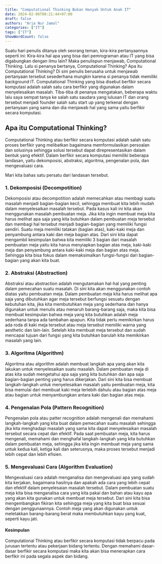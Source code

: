 ```yaml
---
title: "Computational Thinking Bukan Hanyak Untuk Anak IT"
date: 2024-02-06T08:21:44+07:00
draft: false
authors: "Aria Nur Jamal"
categories: ["IT"]
tags: ["IT"]
ShowWordCount: false
---
```


Suatu hari penulis ditanya oleh seorang teman, kira-kira pertanyaannya seperti ini:
Kira-kira hal apa yang bisa dari pemrograman atau IT yang bisa digabungkan dengan ilmu lain? Maka penulispun menjawab, Computational Thinking. Lalu si penanya bertanya, Computational Thinking? Apa itu Computational Thinking? Di sini penulis berusaha untuk menjawab pertanyaan tersebut sesederhana mungkin karena si penanya tidak memiliki background IT. Computational Thinking yang bisa disebut berfikir secara komputasi adalah salah satu cara berfikir yang digunakan dalam menyelesaikan masalah. Tiba-tiba di penanya mengatakan, beberapa waktu lalu saya sempat tanya ke salah satu saudara yang lulusan IT dan orang tersebut menjadi founder salah satu start up yang terkenal dengan pertanyaan yang sama dan dia menjawab hal yang sama yaitu berfikir secara komputasi.

## Apa itu Computational Thinking?

Computational Thinking atau berfikir secara komputasi adalah salah satu proses berfikir yang melibatkan bagaimana memformulasikan persoalan dan solusinya sehingga solusi tersebut dapat direpresentasikan dalam bentuk yang efektif. Dalam berfikir secara komputasi memiliki beberapa landasan, yaitu dekomposisi, abstraksi, algoritma, pengenalan pola, dan mengevaluasi cara.

Mari kita bahas satu persatu dari landasan tersebut.

### 1. Dekomposisi (Decompotition)
Dekomposisi atau decompotition adalah memecahkan atau membagi suatu masalah menjadi bagian-bagian kecil, sehingga membuat kita lebih mudah dalam menyelesaikan masalah tersebut. Pada kasus kali ini kita akan menggunakan masalah pembuatan meja. Jika kita ingin membuat meja kita harus melihat apa saja yang kita butuhkan dalam pembuatan meja tersebut dan membagi hal tersebut menjadi bagian-bagian yang memiliki fungsi sendiri. Suatu meja memiliki tatakan (bagian atas), kaki-kaki meja dan penyambung antara kaki dan meja bagian atas. Dari sini kita dapat mengambil kesimpulan bahwa kita memiliki 3 bagian dari masalah pembuatan meja yaitu kita harus menyiapkan bagian atas meja, kaki-kaki meja dan penyambung antara kaki-kaki meja dan bagian atas meja. Sehingga kita bisa fokus dalam memaksimalkan fungsi-fungsi dari bagian-bagian yang akan kita buat.

### 2. Abstraksi (Abstraction)
Abstraksi atau abstraction adalah mengutamakan hal-hal yang penting dalam pemecahan suatu masalah. Di sini kita akan menggunakan contoh diatas yaitu pembuatan meja. Dalam pembuatan meja kita harus melihat apa saja yang dibutuhkan agar meja tersebut berfungsi sesuatu dengan kebutuhan kita, jika kita membutuhkan meja yang sederhana dan hanya digunakan untuk menulis atau menaruh barang-barang saja, maka kita bisa membuat kesimpulan bahwa meja yang kita butuhkan adalah meja sederhana tanpa ada tambahan apapun. Kita tidak perlu memikirkan harus ada roda di kaki meja tersebut atau meja tersebut memiliki warna yang aesthetic dan lain-lain. Setelah kita membuat meja tersebut dan sudah mencapai tujuan dari fungsi yang kita butuhkan barulah kita memikirkan masalah yang lain.

### 3. Algoritma (Algorithm)
Algoritma atau algorithm adalah membuat langkah apa yang akan kita lakukan untuk menyelesaikan suatu masalah. Dalam pembuatan meja di atas kita sudah mengetahui apa saja yang kita butuhkan dan apa saja bagian-bagian penting yang harus dikerjakan. Dari sini kita bisa membuat langkah-langkah untuk menyelesaikan masalah yaitu pembuatan meja, kita bisa memulai dari membuat kaki meja terlebih dahulu atau bagian atas meja atau bagian untuk menyambungkan antara kaki dan bagian atas meja.

### 4. Pengenalan Pola (Pattern Recognition)
Pengenalan pola atau patter recognition adalah mengenali dan memahami langkah-langkah yang kita buat dalam pemecahan suatu masalah sehingga jika kita menghadapi masalah yang sama kita dapat menyelesaikan masalah tersebut secara cepat dan efektif. Pada saat pembuatan meja, kita harus mengenali, memahami dan menghafal langkah-langkah yang kita butuhkan dalam pembuatan meja, sehingga jika kita ingin membuat meja yang sama untuk kedua kali, ketiga kali dan seterusnya, maka proses tersebut menjadi lebih cepat dan lebih efisien.

### 5. Mengevaluasi Cara (Algorithm Evaluation)
Mengevaluasi cara adalah menganalisa dan mengevaluasi apa yang sudah kita kerjakan, bagaimana hasilnya dan apakah ada cara yang lebih cepat dan efektif dalam penyelesaian masalah tersebut. Dalam pembuatan suatu meja kita bisa menganalisa cara yang kita pakai dan bahan atau kayu apa yang akan kita gunakan untuk membuat meja tersebut. Dari sini kita bisa mengembangkan fikiran kita sehingga meja yang kita buat bisa sesuai dengan penggunaannya. Contoh meja yang akan digunakan untuk meletakkan barang-barang berat maka membutuhkan kayu yang kuat, seperti kayu jati.


#### Kesimpulan
Computational Thinking atau berfikir secara komputasi tidak berpacu pada jurusan tertentu atau pekerjaan bidang tertentu. Dengan memahami dasar-dasar berfikir secara komputasi maka kita akan bisa menerapkan cara berfikir ini pada segala aspek dan bidang.
